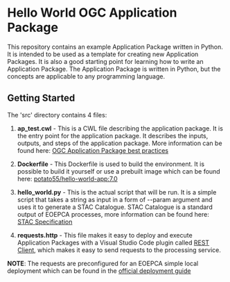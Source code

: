 # Hello World OGC Application Package

This repository contains an example Application Package written in Python. It is intended to be used as a template for creating new Application Packages. It is also a good starting point for learning how to write an Application Package. The Application Package is written in Python, but the concepts are applicable to any programming language.

## Getting Started

The 'src' directory contains 4 files:

1. **ap_test.cwl** - This is a CWL file describing the application package. It is the entry point for the application package. It describes the inputs, outputs, and steps of the application package. More information can be found here: [OGC Application Package best practices](https://docs.ogc.org/bp/20-089r1.html#toc26)

2. **Dockerfile** - This Dockerfile is used to build the environment. It is possible to build it yourself or use a prebuilt image which can be found here: [potato55/hello-world-app:7.0](https://hub.docker.com/repository/docker/potato55/hello-world-app/general)

3. **hello_world.py** - This is the actual script that will be run. It is a simple script that takes a string as input in a form of --param argument and uses it to generate a STAC Catalogue. STAC Catalogue is a standard output of EOEPCA processes, more information can be found here: [STAC Specification](https://github.com/radiantearth/stac-spec/tree/master)

4. **requests.http** - This file makes it easy to deploy and execute Application Packages with a Visual Studio Code plugin called [REST Client](https://marketplace.visualstudio.com/items?itemName=humao.rest-client), which makes it easy to send requests to the processing service. 

**NOTE**: The requests are preconfigured for an EOEPCA simple local deployment which can be found in the [official deployment guide](https://deployment-guide.docs.eoepca.org/current/)

